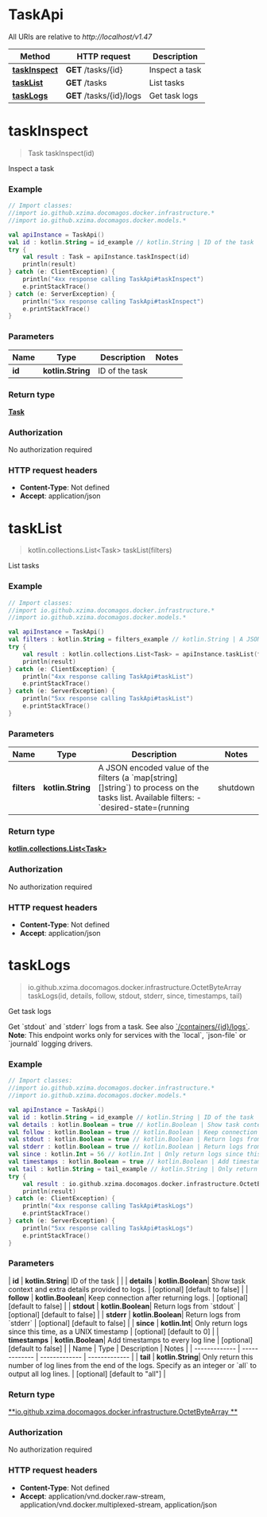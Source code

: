 # TaskApi

All URIs are relative to *http://localhost/v1.47*

| Method                                    | HTTP request             | Description    |
|-------------------------------------------|--------------------------|----------------|
| [**taskInspect**](TaskApi.md#taskInspect) | **GET** /tasks/{id}      | Inspect a task |
| [**taskList**](TaskApi.md#taskList)       | **GET** /tasks           | List tasks     |
| [**taskLogs**](TaskApi.md#taskLogs)       | **GET** /tasks/{id}/logs | Get task logs  |

<a id="taskInspect"></a>

# **taskInspect**

> Task taskInspect(id)

Inspect a task

### Example

```kotlin
// Import classes:
//import io.github.xzima.docomagos.docker.infrastructure.*
//import io.github.xzima.docomagos.docker.models.*

val apiInstance = TaskApi()
val id : kotlin.String = id_example // kotlin.String | ID of the task
try {
    val result : Task = apiInstance.taskInspect(id)
    println(result)
} catch (e: ClientException) {
    println("4xx response calling TaskApi#taskInspect")
    e.printStackTrace()
} catch (e: ServerException) {
    println("5xx response calling TaskApi#taskInspect")
    e.printStackTrace()
}
```

### Parameters

| Name   | Type              | Description    | Notes |
|--------|-------------------|----------------|-------|
| **id** | **kotlin.String** | ID of the task |       |

### Return type

[**Task**](Task.md)

### Authorization

No authorization required

### HTTP request headers

- **Content-Type**: Not defined
- **Accept**: application/json

<a id="taskList"></a>

# **taskList**

> kotlin.collections.List&lt;Task&gt; taskList(filters)

List tasks

### Example

```kotlin
// Import classes:
//import io.github.xzima.docomagos.docker.infrastructure.*
//import io.github.xzima.docomagos.docker.models.*

val apiInstance = TaskApi()
val filters : kotlin.String = filters_example // kotlin.String | A JSON encoded value of the filters (a `map[string][]string`) to process on the tasks list.  Available filters:  - `desired-state=(running | shutdown | accepted)` - `id=<task id>` - `label=key` or `label=\"key=value\"` - `name=<task name>` - `node=<node id or name>` - `service=<service name>` 
try {
    val result : kotlin.collections.List<Task> = apiInstance.taskList(filters)
    println(result)
} catch (e: ClientException) {
    println("4xx response calling TaskApi#taskList")
    e.printStackTrace()
} catch (e: ServerException) {
    println("5xx response calling TaskApi#taskList")
    e.printStackTrace()
}
```

### Parameters

| Name        | Type              | Description                                                                                                                                                    | Notes    |
|-------------|-------------------|----------------------------------------------------------------------------------------------------------------------------------------------------------------|----------|
| **filters** | **kotlin.String** | A JSON encoded value of the filters (a &#x60;map[string][]string&#x60;) to process on the tasks list.  Available filters:  - &#x60;desired-state&#x3D;(running | shutdown | accepted)&#x60; - &#x60;id&#x3D;&lt;task id&gt;&#x60; - &#x60;label&#x3D;key&#x60; or &#x60;label&#x3D;\&quot;key&#x3D;value\&quot;&#x60; - &#x60;name&#x3D;&lt;task name&gt;&#x60; - &#x60;node&#x3D;&lt;node id or name&gt;&#x60; - &#x60;service&#x3D;&lt;service name&gt;&#x60;  | [optional] |

### Return type

[**kotlin.collections.List&lt;Task&gt;**](Task.md)

### Authorization

No authorization required

### HTTP request headers

- **Content-Type**: Not defined
- **Accept**: application/json

<a id="taskLogs"></a>

# **taskLogs**

> io.github.xzima.docomagos.docker.infrastructure.OctetByteArray taskLogs(id, details, follow, stdout, stderr, since,
> timestamps, tail)

Get task logs

Get &#x60;stdout&#x60; and &#x60;stderr&#x60; logs from a task. See
also [&#x60;/containers/{id}/logs&#x60;](#operation/ContainerLogs).  **Note**: This endpoint works only for services
with the &#x60;local&#x60;, &#x60;json-file&#x60; or &#x60;journald&#x60; logging drivers.

### Example

```kotlin
// Import classes:
//import io.github.xzima.docomagos.docker.infrastructure.*
//import io.github.xzima.docomagos.docker.models.*

val apiInstance = TaskApi()
val id : kotlin.String = id_example // kotlin.String | ID of the task
val details : kotlin.Boolean = true // kotlin.Boolean | Show task context and extra details provided to logs.
val follow : kotlin.Boolean = true // kotlin.Boolean | Keep connection after returning logs.
val stdout : kotlin.Boolean = true // kotlin.Boolean | Return logs from `stdout`
val stderr : kotlin.Boolean = true // kotlin.Boolean | Return logs from `stderr`
val since : kotlin.Int = 56 // kotlin.Int | Only return logs since this time, as a UNIX timestamp
val timestamps : kotlin.Boolean = true // kotlin.Boolean | Add timestamps to every log line
val tail : kotlin.String = tail_example // kotlin.String | Only return this number of log lines from the end of the logs. Specify as an integer or `all` to output all log lines. 
try {
    val result : io.github.xzima.docomagos.docker.infrastructure.OctetByteArray = apiInstance.taskLogs(id, details, follow, stdout, stderr, since, timestamps, tail)
    println(result)
} catch (e: ClientException) {
    println("4xx response calling TaskApi#taskLogs")
    e.printStackTrace()
} catch (e: ServerException) {
    println("5xx response calling TaskApi#taskLogs")
    e.printStackTrace()
}
```

### Parameters

| **id** | **kotlin.String**| ID of the task | |
| **details** | **kotlin.Boolean**| Show task context and extra details provided to
logs. | [optional] [default to false] |
| **follow** | **kotlin.Boolean**| Keep connection after returning logs. | [optional] [default to false] |
| **stdout** | **kotlin.Boolean**| Return logs from &#x60;stdout&#x60; | [optional] [default to false] |
| **stderr** | **kotlin.Boolean**| Return logs from &#x60;stderr&#x60; | [optional] [default to false] |
| **since** | **kotlin.Int**| Only return logs since this time, as a UNIX timestamp | [optional] [default to 0] |
| **timestamps** | **kotlin.Boolean**| Add timestamps to every log line | [optional] [default to false] |
| Name | Type | Description | Notes |
| ------------- | ------------- | ------------- | ------------- |
| **tail** | **kotlin.String**| Only return this number of log lines from the end of the logs. Specify as an integer or
&#x60;all&#x60; to output all log lines. | [optional] [default to &quot;all&quot;] |

### Return type

[**io.github.xzima.docomagos.docker.infrastructure.OctetByteArray
**](io.github.xzima.docomagos.docker.infrastructure.OctetByteArray.md)

### Authorization

No authorization required

### HTTP request headers

- **Content-Type**: Not defined
- **Accept**: application/vnd.docker.raw-stream, application/vnd.docker.multiplexed-stream, application/json

